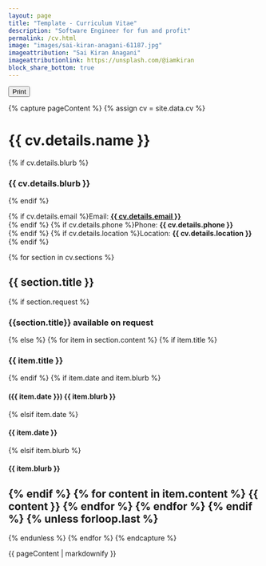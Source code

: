 ```yaml
---
layout: page
title: "Template - Curriculum Vitae"
description: "Software Engineer for fun and profit"
permalink: /cv.html
image: "images/sai-kiran-anagani-61187.jpg"
imageattribution: "Sai Kiran Anagani"
imageattributionlink: https://unsplash.com/@iamkiran
block_share_bottom: true
---
```


<button class="btn align-right print-content-button">Print</button>

<div class="print-content">

{% capture pageContent %}
{% assign cv = site.data.cv %}
# {{ cv.details.name }}
{% if cv.details.blurb %}
### {{ cv.details.blurb }}
{% endif %}

{% if cv.details.email %}Email: **<a href="mailto:{{ cv.details.email }}">{{ cv.details.email }}</a>**<br />{% endif %}
{% if cv.details.phone %}Phone: **{{ cv.details.phone }}**<br />{% endif %}
{% if cv.details.location %}Location: **{{ cv.details.location }}**<br />{% endif %}

{% for section in cv.sections %}
## {{ section.title }}
{% if section.request %}
### {{section.title}} available on request
{% else %}
{% for item in section.content %}
{% if item.title %}
### {{ item.title }}
{% endif %}
{% if item.date and item.blurb %}
#### ({{ item.date }}) {{ item.blurb }}
{% elsif item.date %}
#### {{ item.date }}
{% elsif item.blurb %}
#### {{ item.blurb }}
{% endif %}
{% for content in item.content %}
{{ content }}
{% endfor %}
{% endfor %}
{% endif %}
{% unless forloop.last %}
---
{% endunless %}
{% endfor %}
{% endcapture %}

{{ pageContent | markdownify }}

</div>
